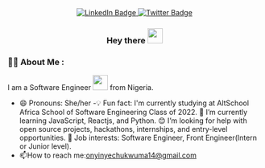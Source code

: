 <div id="badges" align="center">
  <a href="https://www.linkedin.com/in/onyinye-chukwuma">
    <img src="https://img.shields.io/badge/LinkedIn-blue?style=for-the-badge&logo=linkedin&logoColor=white" alt="LinkedIn Badge"/>
  </a>
  
  <a href="https://mobile.twitter.com/oinye_">
    <img src="https://img.shields.io/badge/Twitter-blue?style=for-the-badge&logo=twitter&logoColor=white" alt="Twitter Badge"/>
  </a>
</div>
<h3 align="center" >
  Hey there
  <img src="https://media.giphy.com/media/hvRJCLFzcasrR4ia7z/giphy.gif" width="30px"/>
</h3>


### :woman_technologist: About Me :
I am a Software Engineer <img src="https://media.giphy.com/media/WUlplcMpOCEmTGBtBW/giphy.gif" width="30"> from Nigeria.
- 😄 Pronouns: She/her
-💡 Fun fact: I'm currently studying at AltSchool Africa School of Software Engineering Class of 2022.
🌱 I’m currently learning JavaScript, Reactjs, and Python.
😊 I’m looking for help with open source projects, hackathons, internships, and entry-level opportunities.
💼 Job interests: Software Engineer, Front Engineer(Intern or Junior level).
- :mailbox:How to reach me:onyinyechukwuma14@gmail.com

<!--
**onyiii/onyiii** is a ✨ _special_ ✨ repository because its `README.md` (this file) appears on your GitHub profile.

Here are some ideas to get you started:

- 🔭 I’m currently working on ...
- 🌱 I’m currently learning ...
- 👯 I’m looking to collaborate on ...
- 🤔 I’m looking for help with ...
- 💬 Ask me about ...
- 📫 How to reach me: ...
- 😄 Pronouns: ...
- ⚡ Fun fact: ...
-->
